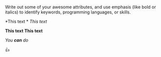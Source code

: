 Write out some of your awesome attributes, and use emphasis (like bold or italics) to identify keywords, programming languages, or skills.

*This text *
_This text_

**This text**
__This text__

_You **can** do_

:+1:
